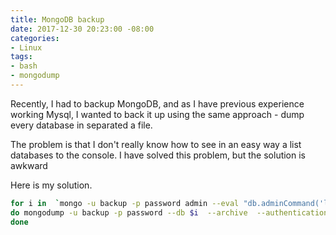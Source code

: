 ```yaml
---
title: MongoDB backup
date: 2017-12-30 20:23:00 -08:00
categories:
- Linux
tags:
- bash
- mongodump
---
```


Recently,  I had to backup MongoDB, and as I have previous experience working Mysql, I wanted to back it up using the same approach - dump every database in separated a file.

The problem is that I don't really know how to see in an easy way a list databases to the console. I have solved this problem,  but the solution is awkward

Here is my solution.

``` sh
for i in  `mongo -u backup -p password admin --eval "db.adminCommand('listDatabases')" | awk '{if (NR > 3) {print}}' |jq ."databases"| jq .[].name`;
do mongodump -u backup -p password --db $i  --archive  --authenticationDatabase admin> /backup/mongo/$i.mongo;
done

```


